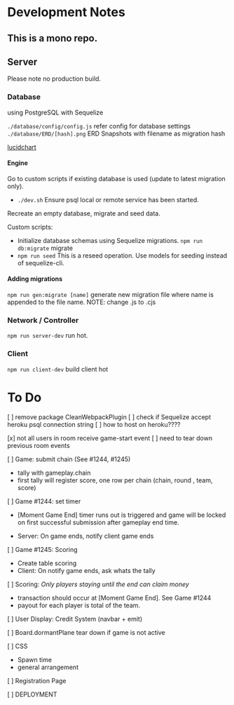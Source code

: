 # Development Notes

## This is a mono repo.

## Server

Please note no production build.

### Database

using PostgreSQL with Sequelize

`./database/config/config.js` refer config for database settings
`./database/ERD/[hash].png` ERD Snapshots with filename as migration hash

[lucidchart](https://lucid.app/lucidchart/ace1cdac-b17b-49e0-a04f-3f69d17f598c/edit?invitationId=inv_9788bdc8-aa64-4d17-8180-88289227ac33)

#### Engine

Go to custom scripts if existing database is used (update to latest migration only).

- `./dev.sh` Ensure psql local or remote service has been started.

Recreate an empty database, migrate and seed data.

Custom scripts:

- Initialize database schemas using Sequelize migrations.
  `npm run db:migrate` migrate
- `npm run seed` This is a reseed operation. Use models for seeding instead of sequelize-cli.

#### Adding migrations

`npm run gen:migrate [name]` generate new migration file where name is appended to the file name. NOTE: change .js to .cjs

### Network / Controller

`npm run server-dev` run hot.

### Client

`npm run client-dev` build client hot

# To Do

[ ] remove package CleanWebpackPlugin
[ ] check if Sequelize accept heroku psql connection string
[ ] how to host on heroku????

[x] not all users in room receive game-start event
[ ] need to tear down previous room events

[ ] Game: submit chain (See #1244, #1245)

- tally with gameplay.chain
- first tally will register score, one row per chain (chain, round , team, score)

[ ] Game #1244: set timer

- [Moment Game End] timer runs out is triggered and game will be locked on first successful submission after gameplay end time.

- Server: On game ends, notify client game ends

[ ] Game #1245: Scoring

- Create table scoring
- Client: On notify game ends, ask whats the tally

[ ] Scoring: _Only players staying until the end can claim money_

- transaction should occur at [Moment Game End]. See Game #1244
- payout for each player is total of the team.

[ ] User Display: Credit System (navbar + emit)

[ ] Board.dormantPlane tear down if game is not active

[ ] CSS

- Spawn time
- general arrangement

[ ] Registration Page

[ ] DEPLOYMENT
